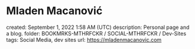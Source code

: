 # Mladen Macanović

created: September 1, 2022 1:58 AM (UTC)
description: Personal page and a blog.
folder: BOOKMRKS-MTHRFCKR / SOCIAL-MTHRFCKR / Dev-Sites
tags: Social Media, dev sites
url: https://mladenmacanovic.com